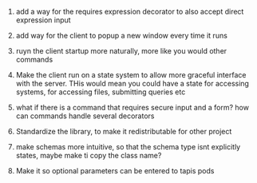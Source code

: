 
1. add a way for the requires expression decorator to also accept direct expression input

2. add way for the client to popup a new window every time it runs

3. ruyn the client startup more naturally, more like you would other commands

4. Make the client run on a state system to allow more graceful interface with the server. THis would mean you could have a state for accessing systems, for accessing files, submitting queries etc

5. what if there is a command that requires secure input and a form? how can commands handle several decorators

6. Standardize the library, to make it redistributable for other project

7.  make schemas more intuitive, so that the schema type isnt explicitly states, maybe make ti copy the class name?

8. Make it so optional parameters can be entered to tapis pods